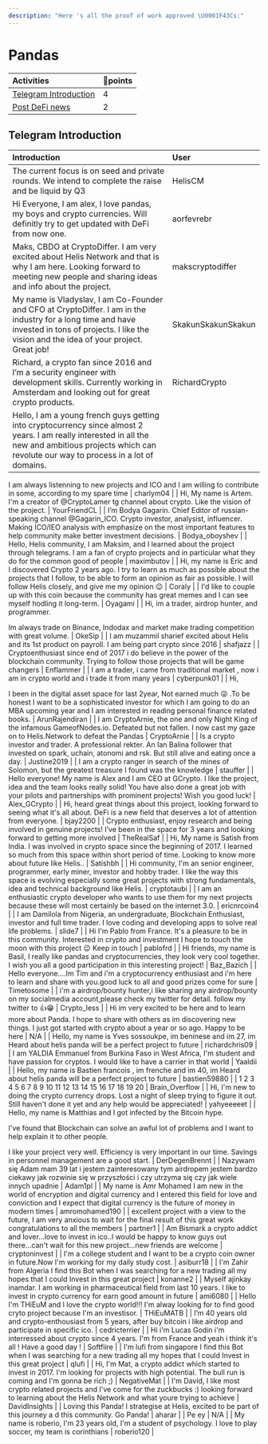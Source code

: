 ```yaml
---
description: "Here 's all the proof of work approved \U0001F43Cs:"
---
```


# Pandas

| **Activities** | 🐼points |
| :--- | :--- |
| [Telegram Introduction](pandas.md#telegram-introduction) | 4  |
| [Post DeFi news](pandas.md#post-defi-news) | 2  |

## Telegram Introduction
| **Introduction** | User |
| :--- | :--- |
| The current focus is on seed and private rounds. We intend to complete the raise and be liquid by Q3 | HelisCM |
| Hi Everyone, I am alex, I love pandas, my boys and crypto currencies. Will definitly try to get updated with DeFi from now one. | aorfevrebr |
| Maks, CBDO at CryptoDiffer. I am very excited about Helis Network and that is why I am here. Looking forward to meeting new people and sharing ideas and info about the project. | makscryptodiffer |
| My name is Vladyslav, I am Co-Founder and CFO at CryptoDiffer. I am in the industry for a long time and have invested in tons of projects. I like the vision and the idea of your project. Great job! | SkakunSkakunSkakun |
| Richard, a crypto fan since 2016 and I’m a security engineer with development skills. Currently working in Amsterdam and looking out for great crypto products. | RichardCrypto |
| Hello, I am a young french guys getting into cryptocurrency since almost 2 years. I am really interested in all the new and ambitious projects which can revolute our way to process in a lot of domains. 

I am always listenning to new projects and ICO and I am willing to contribute in some, according to my spare time | charlym04 |
| Hi, My name is Artem. I'm a creator of @CryptoLamer tg channel about crypto. Like the vision of the project. | YourFriendCL |
| I’m Bodya Gagarin. Chief Editor of russian-speaking channel @Gagarin_ICO. Crypto investor, analysist, influencer. Making ICO/IEO analysis with emphasize on the most important features to help community make better investment decisions. | Bodya_oboyshev |
| Hello, Helis community, I am Maksim, and I learned about the project through telegrams. I am a fan of crypto projects and in particular what they do for the common good of people | maximbutov |
| Hi, my name is Eric and I discovered Crypto 2 years ago.  I try to learn as much as possible about the projects that I follow, to be able to form an opinion as fair as possible.  I will follow Helis closely, and give me my opinion 😉 | Coraly |
| I'd like to couple up with this coin because the community has great memes and I can see myself hodling it long-term. | Oyagami |
| Hi, im a trader, airdrop hunter, and programmer.

Im always trade on Binance, Indodax and market make trading competition with great volume. | OkeSip |
| I am muzammil sharief excited about Helis and its 1st product on payroll. I am being part crypto since 2016 | shafjazz |
| Cryptoenthusiast since end of 2017 i do believe in the power of the blockchain community. Trying to follow those projects that will be game changers | Enflammer |
| I am  a trader, i came from traditional market , now i am  in crypto world and i trade it from many years | cyberpunk01 |
| Hi,  

I been in the digital asset space for last 2year, Not earned much 😜 .To be honest I want to be a sophisticated investor for which I am going to do an MBA upcoming year and I am interested in reading personal finance related books. | ArunRajendiran |
| I am CryptoArnie, the one and only Night King of the infamous GameofNodes.io. Defeated but not fallen. I now cast my gaze on to Helis.Network to defeat the Pandas | CryptoArnie |
| Is a crypto investor and trader. A professional rekter. An Ian Balina follower that invested on spark, uchain, atonomi and rsk. But still alive and eating once a day. | Justine2019 |
| I am a crypto ranger in search of the mines of Solomon, but the greatest treasure I found was the knowledge | stauffer |
| Hello everyone! My name is Alex and I am CEO at GCrypto. I like the project, idea and the team looks really solid! You have also done a great job with your pilots and partnerships with prominent projects! Wish you good luck! | Alex_GCrypto |
| Hi, heard great things about this project, looking forward to seeing what it's all about. DeFi is a new field that deserves a lot of attention from everyone. | bjay2200 |
| Crypto enthusiast, enjoy research and being involved in genuine projects! I’ve been in the space for 3 years and looking forward to getting more involved | TheRealSaf |
| Hi, My name is Satish from India. I was involved in crypto space since the beginning of 2017. I learned so much from this space within short period of time. Looking to know more about future like Helis.. | Satishbh |
| Hi community, I'm an senior engineer, programmer, early miner, investor and hobby trader. I like the way this space is evolving especially some great projects with strong fundamentals, idea and technical background like Helis. | cryptotaubi |
| I am an enthusiastic crypto developer who wants to use them for my next projects because these will most certainly be based on the internet 3.0. | ericnrcoin4 |
| I am Damilola from Nigeria, an undergraduate, Blockchain Enthusiast, investor and full time trader. I love coding and developing apps to solve real life problems. | slide7 |
| Hi I'm Pablo from France.
It's a pleasure to be in this community. Interested in crypto and investment I hope to touch the moon with this project 😉
Keep in touch | pablofrd |
| Hi friends, my name is Basil, I really like pandas and cryptocurrencies, they look very cool together. I wish you all a good participation in this interesting project! | Baz_Bazich |
| Hello everyone....Im Tim and i'm a cryptocurrency enthusiast and i'm here to learn and share with you.good luck to all and good prizes come for sure | Timetosome |
| i'm a airdrop/bounty hunter,i like sharing any airdrop/bounty on my socialmedia account,please check my twitter for detail. follow my twitter to 👍😁 | Crypto_less |
| Hi im very excited to be here and to learn more about Panda. I hope to share with others as im discovering new things. I just got started with crypto about a year or so ago. Happy to be here | N/A |
| Hello, my name is Yves sossoukpe, im beninese and im 27, im Heard about helis panda will be a perfect project to future | richardchris09 |
| I am YALDIA Emmanuel from Burkina Faso in West Africa, I'm student and have passion for cryptos. I would like to have a carrier in that world | Yaaldii |
| Hello, my name is Bastien francois , im frenche and im 40, im Heard about helis panda will be a perfect project to future | bastien59880 |
| 1 2 3 4 5 6 7 8 9 10 11 12 13 14 15 16 17 18 19 20 | Brain_Overflow |
| Hi, I'm new to doing the crypto currency drops. Lost a night of sleep trying to figure it out. Still haven't done it yet and any help would be appreciated! | yahyeeeeet |
| Hello, my name is Matthias and I got infected by the Bitcoin hype.

I've found that Blockchain can solve an awful lot of problems and I want to help explain it to other people.

I like your project very well. Efficiency is very important in our time. Savings in personnel management are a good start. | DerDegenBrennt |
| Nazywam się Adam mam 39 lat i jestem zainteresowany tym airdropem  jestem bardzo ciekawy jak rozwinie się w przyszłości i czy utrzyma się czy jak wiele innych upadnie | Adam1pl |
| My name is Amr Mohamed I am new in the world of encryption and digital currency and I entered this field for love and conviction and I expect that digital currency is the future of money in modern times | amromohamed190 |
| excellent project with a view to the future, I am very anxious to wait for the final result of this great work congratulations to all the members | partner1 |
| Am Bismark a crypto addict and lover...love to invest in ico..I would be happy to know guys out there...can't wait for this new project...new friends are welcome | cryptoninvest |
| I'm a college student and I want to be a crypto coin owner in future.Now I'm working for my daily study cost. | asiburr18 |
| I'm Zahir from Algeria I find this Bot when I was searching for a new trading all my hopes that I could Invest in this great project | konanne2 |
| Myself ajinkay inamdar. I am working in pharmaceutical field from last 10 years. I like to invest in crypto currency for earn good amount in future | ami6080 |
| Hello I'm THiEuM and I love the crypto world!!!
I'm alway looking for to find good cryto project because I'm an investisor. | THiEuMATB |
| I’m 40 years old and crypto-enthousiast from 5 years, after buy bitcoin i like airdrop and participate in specific ico. | cedricterrier |
| Hi i'm Lucas Godin i'm interressed about crypto since 4 years. I'm from France and yeah i think it's all ! Have a good day ! | Softfiire |
| I'm lufi from singapore I find this Bot when I was searching for a new trading all my hopes that I could Invest in this great project | qlufi |
| Hi, I'm Mat, a crypto addict which started to invest in 2017. I'm looking for projects with high potential. The bull run is coming and I'm gonna be rich ;) | NegativeMat |
| I'm David, I like most crypto related projects and I've come for the zuckbucks :) looking forward to learning about the Helis Network and what youre trying to achieve | DavidInsights |
| Loving this Panda! I strategise at Helis, excited to be part of this journey a d this community. Go Panda! | aharar |
| Pe ey | N/A |
| My name is roberio, I'm 23 years old, I'm a student of psychology. I love to play soccer, my team is corinthians | roberio120 |
